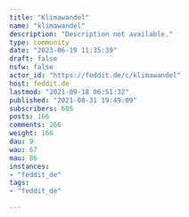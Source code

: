 ```yaml
---
title: "Klimawandel" 
name: "klimawandel"
description: "Description not available."
type: community
date: "2023-06-19 11:35:39"
draft: false
nsfw: false
actor_id: "https://feddit.de/c/klimawandel"
host: feddit.de
lastmod: "2021-09-18 06:51:32"
published: "2021-08-31 19:49:09"
subscribers: 605
posts: 166
comments: 266
weight: 166
dau: 9
wau: 67
mau: 86
instances:
- "feddit_de"
tags: 
- "feddit_de"

---
```

